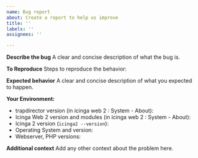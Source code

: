 ```yaml
---
name: Bug report
about: Create a report to help us improve
title: ''
labels: ''
assignees: ''

---
```


**Describe the bug**
A clear and concise description of what the bug is.

**To Reproduce**
Steps to reproduce the behavior:

**Expected behavior**
A clear and concise description of what you expected to happen.

**Your Environment:**
* trapdirector version (in icinga web 2 : System - About):
* Icinga Web 2 version and modules (in icinga web 2 : System - About):
* Icinga 2 version (`icinga2 --version`):
* Operating System and version:
* Webserver, PHP versions:

**Additional context**
Add any other context about the problem here.
